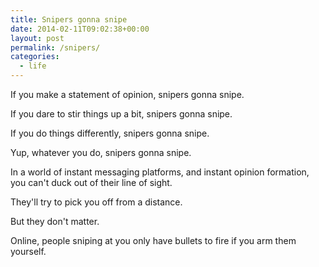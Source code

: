 ```yaml
---
title: Snipers gonna snipe
date: 2014-02-11T09:02:38+00:00
layout: post
permalink: /snipers/
categories:
  - life
---
```

<p>If you make a statement of opinion, snipers gonna snipe.</p><p>If you dare to stir things up a bit, snipers gonna snipe.</p><p>If you do things differently, snipers gonna snipe.</p><p>Yup, whatever you do, snipers gonna snipe.</p><p>In a world of instant messaging platforms, and instant opinion formation, you can't duck out of their line of sight.&nbsp;</p><p>They'll try to pick you off from a distance.&nbsp;</p><p>But they don't matter.</p><p>Online, people sniping at you only have bullets to fire if you arm them yourself.</p>
